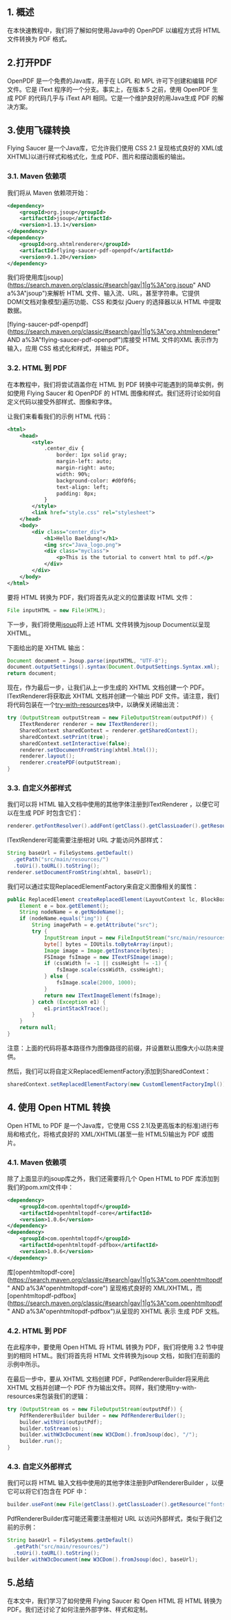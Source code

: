 ## 1. 概述

在本快速教程中，我们将了解如何使用Java中的 OpenPDF 以编程方式将 HTML 文件转换为 PDF 格式。

## 2.打开PDF

OpenPDF 是一个免费的Java库，用于在 LGPL 和 MPL 许可下创建和编辑 PDF 文件。它是 iText 程序的一个分支。事实上，在版本 5 之前，使用 OpenPDF 生成 PDF 的代码几乎与 iText API 相同。它是一个维护良好的用Java生成 PDF 的解决方案。

## 3.使用飞碟转换

Flying Saucer 是一个Java库，它允许我们使用 CSS 2.1 呈现格式良好的 XML(或 XHTML)以进行样式和格式化，生成 PDF、图片和摆动面板的输出。

### 3.1. Maven 依赖项

我们将从 Maven 依赖项开始：

```xml
<dependency>
    <groupId>org.jsoup</groupId>
    <artifactId>jsoup</artifactId>
    <version>1.13.1</version>
</dependency>
<dependency>
    <groupId>org.xhtmlrenderer</groupId>
    <artifactId>flying-saucer-pdf-openpdf</artifactId>
    <version>9.1.20</version>
</dependency>

```

我们将使用库[jsoup](https://search.maven.org/classic/#search|gav|1|g%3A"org.jsoup" AND a%3A"jsoup")来解析 HTML 文件、输入流、URL，甚至字符串。它提供 DOM(文档对象模型)遍历功能、CSS 和类似 jQuery 的选择器以从 HTML 中提取数据。

[flying-saucer-pdf-openpdf](https://search.maven.org/classic/#search|gav|1|g%3A"org.xhtmlrenderer" AND a%3A"flying-saucer-pdf-openpdf")库接受 HTML 文件的XML 表示作为输入，应用 CSS 格式化和样式，并输出 PDF。

### 3.2. HTML 到 PDF

在本教程中，我们将尝试涵盖你在 HTML 到 PDF 转换中可能遇到的简单实例，例如使用 Flying Saucer 和 OpenPDF 的 HTML 图像和样式。我们还将讨论如何自定义代码以接受外部样式、图像和字体。

让我们来看看我们的示例 HTML 代码：

```xml
<html>
    <head>
        <style>
            .center_div {
                border: 1px solid gray;
                margin-left: auto;
                margin-right: auto;
                width: 90%;
                background-color: #d0f0f6;
                text-align: left;
                padding: 8px;
            }
        </style>
        <link href="style.css" rel="stylesheet">
    </head>
    <body>
        <div class="center_div">
            <h1>Hello Baeldung!</h1>
            <img src="Java_logo.png">
            <div class="myclass">
                <p>This is the tutorial to convert html to pdf.</p>
            </div>
        </div>
    </body>
</html>
```

要将 HTML 转换为 PDF，我们将首先从定义的位置读取 HTML 文件：

```java
File inputHTML = new File(HTML);
```

下一步，我们将使用[jsoup](https://www.baeldung.com/java-with-jsoup)将上述 HTML 文件转换为jsoup Document以呈现 XHTML。

下面给出的是 XHTML 输出：

```java
Document document = Jsoup.parse(inputHTML, "UTF-8");
document.outputSettings().syntax(Document.OutputSettings.Syntax.xml);
return document;
```

现在，作为最后一步，让我们从上一步生成的 XHTML 文档创建一个 PDF。ITextRenderer将获取此 XHTML 文档并创建一个输出 PDF 文件。请注意，我们将代码包装在一个[try-with-resources](https://www.baeldung.com/java-try-with-resources)块中，以确保关闭输出流：


```java
try (OutputStream outputStream = new FileOutputStream(outputPdf)) {
    ITextRenderer renderer = new ITextRenderer();
    SharedContext sharedContext = renderer.getSharedContext();
    sharedContext.setPrint(true);
    sharedContext.setInteractive(false);
    renderer.setDocumentFromString(xhtml.html());
    renderer.layout();
    renderer.createPDF(outputStream);
}
```

### 3.3. 自定义外部样式

我们可以将 HTML 输入文档中使用的其他字体注册到ITextRenderer ，以便它可以在生成 PDF 时包含它们：

```java
renderer.getFontResolver().addFont(getClass().getClassLoader().getResource("fonts/PRISTINA.ttf").toString(), true);
```

ITextRenderer可能需要注册相对 URL 才能访问外部样式：

```java
String baseUrl = FileSystems.getDefault()
  .getPath("src/main/resources/")
  .toUri().toURL().toString();
renderer.setDocumentFromString(xhtml, baseUrl);

```

我们可以通过实现ReplacedElementFactory来自定义图像相关的属性：

```java
public ReplacedElement createReplacedElement(LayoutContext lc, BlockBox box, UserAgentCallback uac, int cssWidth, int cssHeight) {
    Element e = box.getElement();
    String nodeName = e.getNodeName();
    if (nodeName.equals("img")) {
        String imagePath = e.getAttribute("src");
        try {
            InputStream input = new FileInputStream("src/main/resources/"+imagePath);
            byte[] bytes = IOUtils.toByteArray(input);
            Image image = Image.getInstance(bytes);
            FSImage fsImage = new ITextFSImage(image);
            if (cssWidth != -1 || cssHeight != -1) {
                fsImage.scale(cssWidth, cssHeight);
            } else {
                fsImage.scale(2000, 1000);
            }
            return new ITextImageElement(fsImage);
        } catch (Exception e1) {
            e1.printStackTrace();
        }
    }
    return null;
}
```

注意：上面的代码将基本路径作为图像路径的前缀，并设置默认图像大小以防未提供。

然后，我们可以将自定义ReplacedElementFactory添加到SharedContext：

```java
sharedContext.setReplacedElementFactory(new CustomElementFactoryImpl());

```

## 4. 使用 Open HTML 转换

Open HTML to PDF 是一个Java库，它使用 CSS 2.1(及更高版本的标准)进行布局和格式化，将格式良好的 XML/XHTML(甚至一些 HTML5)输出为 PDF 或图片。

### 4.1. Maven 依赖项

除了上面显示的jsoup库之外，我们还需要将几个 Open HTML to PDF 库添加到我们的pom.xml文件中：

```xml
<dependency>
    <groupId>com.openhtmltopdf</groupId>
    <artifactId>openhtmltopdf-core</artifactId>
    <version>1.0.6</version>
</dependency>
<dependency>
    <groupId>com.openhtmltopdf</groupId>
    <artifactId>openhtmltopdf-pdfbox</artifactId>
    <version>1.0.6</version>
</dependency>
```

库[openhtmltopdf-core](https://search.maven.org/classic/#search|gav|1|g%3A"com.openhtmltopdf" AND a%3A"openhtmltopdf-core") 呈现格式良好的 XML/XHTML，而[openhtmltopdf-pdfbox](https://search.maven.org/classic/#search|gav|1|g%3A"com.openhtmltopdf" AND a%3A"openhtmltopdf-pdfbox")从呈现的 XHTML 表示 生成 PDF 文档。

### 4.2. HTML 到 PDF

在此程序中，要使用 Open HTML 将 HTML 转换为 PDF，我们将使用 3.2 节中提到的相同 HTML。我们将首先将 HTML 文件转换为jsoup 文档，如我们在前面的示例中所示。

在最后一步中，要从 XHTML 文档创建 PDF，PdfRendererBuilder将采用此 XHTML 文档并创建一个 PDF 作为输出文件。同样，我们使用try-with-resources来包装我们的逻辑：


```java
try (OutputStream os = new FileOutputStream(outputPdf)) {
    PdfRendererBuilder builder = new PdfRendererBuilder();
    builder.withUri(outputPdf);
    builder.toStream(os);
    builder.withW3cDocument(new W3CDom().fromJsoup(doc), "/");
    builder.run();
}
```

### 4.3. 自定义外部样式

我们可以将 HTML 输入文档中使用的其他字体注册到PdfRendererBuilder ，以便它可以将它们包含在 PDF 中：

```java
builder.useFont(new File(getClass().getClassLoader().getResource("fonts/PRISTINA.ttf").getFile()), "PRISTINA");
```

PdfRendererBuilder库可能还需要注册相对 URL 以访问外部样式，类似于我们之前的示例：

```java
String baseUrl = FileSystems.getDefault()
  .getPath("src/main/resources/")
  .toUri().toURL().toString();
builder.withW3cDocument(new W3CDom().fromJsoup(doc), baseUrl);
```

## 5.总结

在本文中，我们学习了如何使用 Flying Saucer 和 Open HTML 将 HTML 转换为 PDF。我们还讨论了如何注册外部字体、样式和定制。